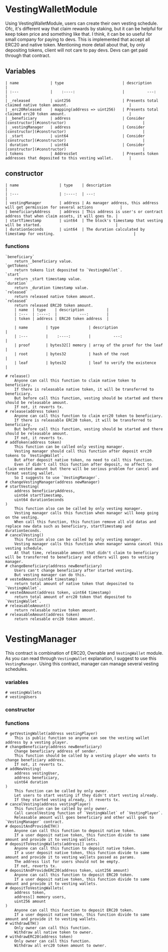 # VestingWalletModule
Using VestingWalletModule, users can create their own vesting schedule.
Ofc, it's different way that claim rewards by staking, but it can be helpful for keep token price and something like that.
I think, it can be so useful for small company for paying to devs.
This is implemented that accept all ERC20 and native token.
Mentioning more detail about that, by only depositing tokens, client will not care to pay devs. 
Devs can get paid through that contract.

## Variables
    | name              | type                          | description                                                           |
    | :---              |    :----:                     |          ---:                                                         |
    | _released         | uint256                       | Presents total claimed native token amount.                           |
    | _erc20Released    | mapping(address => uint256)   | Presents total claimed erc20 token amount.                            |
    | _beneficiary      | address                       | Consider [constructor](#constructor)                                  |
    | _vestingManager   | address                       | Consider [constructor](#constructor)                                  |
    | _start            | uint64                        | Consider [constructor](#constructor)                                  |
    | duration          | uint64                        | Consider [constructor](#constructor)                                  |
    | tokens            | AddressSet                    | Presents token addresses that deposited to this vesting wallet.       |

## constructor
    | name                  | type    | description                                                                         |
    | :---                  | :----:  | ---:                                                                                |
    | vestingManager        | address | As manager address, this address will get permission for several actions            |
    | beneficiaryAddress    | address | This address is user's or contract address that when claim assets, it will goes to. |
    | startTimestamp        | uint64  | The block's timestamp that vesting will be started.                                 |
    | durationSeconds       | uint64  | The duration calculated by timestamp for vesting.                                   |

### functions
    `beneficiary`
        return _beneficiary value.
    `getTokens`
        return tokens list deposited to `VestingWallet`.
    `start`
        return _start timestamp value.
    `duration`
        return _duration timestamp value.
    `released`
        return released native token amount.
    `released`
        return released ERC20 token amount.
        | name  | type    | description          |
        | :---  | :----:  |          ---:        |
        | token | address | ERC20 token address  |

        | name        | type             | description                       |
        | :---        |    :----:        |          ---:                     |
        | proof       | bytes32[] memory | array of the proof for the leaf   |
        | root        | bytes32          | hash of the root                  |
        | leaf        | bytes32          | leaf to verify the existence      |
        
    # release()
        Anyone can call this function to claim native token to beneficiary.
        If there is releasable native token, it will be transferred to beneficiary.
        But before call this function, vesting should be started and there should be releasable amount.
        If not, it reverts tx.
    # release(address token)
        Anyone can call this function to claim erc20 token to beneficiary.
        If there is releasable ERC20 token, it will be transferred to beneficiary.
        But before call this function, vesting should be started and there should be releasable amount.
        If not, it reverts tx.
    # addToken(address token)
        This function can be called only vesting manager.
        Vesting manager should call this function after deposit erc20 tokens to `VestingWallet`.
        But after deposit native token, no need to call this function.
        Even if didn't call this function after deposit, no affect to claim vested amount but there will be serious problem for cancel and format vesting wallet.
        So I suggests to use `VestingManager`.
    # changeVestingManager(address newManager)
    # startVesting(
        address beneficiaryAddress,
        uint64 startTimestamp,
        uint64 durationSeconds
    )
        This function also can be called by only vesting manager.
        Vesting manager calls this function when manager will keep going on the vesting.
        When call this function, this function remove all old datas and replace new data such as beneficiary, startTimestamp and durationSeconds.
    # cancelVesting()
        This function also can be called by only vesting manager.
        Vesting manager calls this function when manager wanna cancel this vesting schedule.
        At that time, releasable amount that didn't claim to beneficiary will be transferred to beneficiary and others will goes to vesting manager.
    # changeBeneficiary(address newBeneficiary)
        Users can't change beneficiary after started vesting.
        But vesting manager can do this.
    # vestedAmount(uint64 timestamp)
        return total amount of native token that deposited to `VestingWallet`.
    # vestedAmount(address token, uint64 timestamp)
        return total amount of erc20 token that deposited to `VestingWallet`.
    # releasableAmount()
        return relesable native token amount.
    # releasableAmount(address token)
        return relesable erc20 token amount.

# VestingManager
This contract is combination of ERC20, Ownable and `VestingWallet` module.
As you can read through `VestingWallet` explanation, I suggest to use this `VestingManager`.
Using this contract, manager can manage several vesting schedules.

### variables
    # vestingWallets
    # vestingUsers

### constructor

### functions
    # getVestingWallet(address vestingPlayer)
        This is public function so anyone can see the vesting wallet address by a vesting player.
    # changeBeneficiary(address newBeneficiary)
        Change beneficiary address of sender.
        This function should be called by a vesting player who wants to change beneficiary address.
        If not, it reverts tx.
    # addNewVesting(
        address vestingUser,
        address beneficiary,
        uint64 duration
    )
        This function can be called by only owner.
        Let users to start vesting if they didn't start vesting already.
        If they started vesting already, it reverts tx.
    # cancelVesting(address vestingPlayer)
        This function can be called by only owner.
        Call cancelVesting function of `VestingWallet` of `VestingPlayer`.
        Releasable amount will goes beneficiary and other will goes to `VestingManager` contract.
    # depositAndProvideETH()
        Anyone can call this function to deposit native token.
        If a user deposit native token, this function divide to same amount and provide it to vesting wallets.
    # depositToVestingWallets(address[] users)
        Anyone can call this function to deposit native token.
        If a user deposit native token, this function divide to same amount and provide it to vesting wallets passed as params.
        The address list for users should not be empty.
        If not, reverts tx.
    # depositAndProvideERC20(address token, uint256 amount)
        Anyone can call this function to deposit ERC20 token.
        If a user deposit native token, this function divide to same amount and provide it to vesting wallets.
    # depositToVestingWallets(
        address token,
        address[] memory users,
        uint256 amount
    )
        Anyone can call this function to deposit ERC20 token.
        If a user deposit native token, this function divide to same amount and provide it to vesting wallets.
    # withdrawETH()
        Only owner can call this function.
        Withdraw all native token to owner.
    # withdrawERC20(address token)
        Only owner can call this function.
        Withdraw all erc20 token amount to owner.